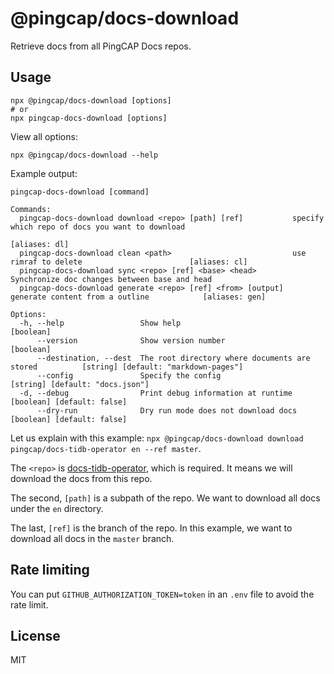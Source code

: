 # @pingcap/docs-download

Retrieve docs from all PingCAP Docs repos.

## Usage

```shell
npx @pingcap/docs-download [options]
# or
npx pingcap-docs-download [options]
```

View all options:

```shell
npx @pingcap/docs-download --help
```

Example output:

```shell
pingcap-docs-download [command]

Commands:
  pingcap-docs-download download <repo> [path] [ref]           specify which repo of docs you want to download
                                                                                                           [aliases: dl]
  pingcap-docs-download clean <path>                           use rimraf to delete                        [aliases: cl]
  pingcap-docs-download sync <repo> [ref] <base> <head>        Synchronize doc changes between base and head
  pingcap-docs-download generate <repo> [ref] <from> [output]  generate content from a outline            [aliases: gen]

Options:
  -h, --help                 Show help                                                                         [boolean]
      --version              Show version number                                                               [boolean]
      --destination, --dest  The root directory where documents are stored          [string] [default: "markdown-pages"]
      --config               Specify the config                                          [string] [default: "docs.json"]
  -d, --debug                Print debug information at runtime                               [boolean] [default: false]
      --dry-run              Dry run mode does not download docs                              [boolean] [default: false]
```

Let us explain with this example: `npx @pingcap/docs-download download pingcap/docs-tidb-operator en --ref master`.

The `<repo>` is [docs-tidb-operator](https://github.com/pingcap/docs-tidb-operator), which is required. It means we will download the docs from this repo.

The second, `[path]` is a subpath of the repo. We want to download all docs under the `en` directory.

The last, `[ref]` is the branch of the repo. In this example, we want to download all docs in the `master` branch.

## Rate limiting

You can put `GITHUB_AUTHORIZATION_TOKEN=token` in an `.env` file to avoid the rate limit.

## License

MIT

